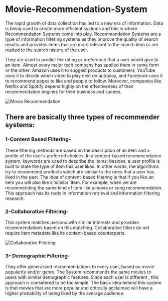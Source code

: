 # Movie-Recommendation-System

The rapid growth of data collection has led to a new era of information. Data is being used to create more efficient systems and this is where Recommendation Systems come into play. Recommendation Systems are a type of information filtering systems as they improve the quality of search results and provides items that are more relevant to the search item or are realted to the search history of the user.

They are used to predict the rating or preference that a user would give to an item. Almost every major tech company has applied them in some form or the other: Amazon uses it to suggest products to customers, YouTube uses it to decide which video to play next on autoplay, and Facebook uses it to recommend pages to like and people to follow. Moreover, companies like Netflix and Spotify depend highly on the effectiveness of their recommendation engines for their business and sucees.

![Movie Recommendation](https://miro.medium.com/max/1200/1*EZu5sHcoyDhsRC00C9ZCTg.png)


## There are basically three types of recommender systems:

### 1-Content Based Filtering-
These filtering methods are based on the description of an item and a profile of the user’s preferred choices. In a content-based recommendation system, keywords are used to describe the items; besides, a user profile is built to state the type of item this user likes. In other words, the algorithms try to recommend products which are similar to the ones that a user has liked in the past. The idea of content-based filtering is that if you like an item you will also like a ‘similar’ item. For example, when we are recommending the same kind of item like a movie or song recommendation. This approach has its roots in information retrieval and information filtering research.

### 2-Collaborative Filtering- 
This system matches persons with similar interests and provides recommendations based on this matching. Collaborative filters do not require item metadata like its content-based counterparts.

![Collaborative Filtering](https://miro.medium.com/max/998/1*O_GU8xLVlFx8WweIzKNCNw.png)

### 3- Demographic Filtering- 
They offer generalized recommendations to every user, based on movie popularity and/or genre. The System recommends the same movies to users with similar demographic features. Since each user is different , this approach is considered to be too simple. The basic idea behind this system is that movies that are more popular and critically acclaimed will have a higher probability of being liked by the average audience.



